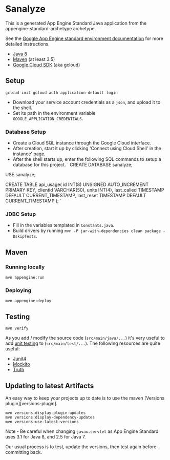 # Sanalyze

This is a generated App Engine Standard Java application from the appengine-standard-archetype archetype.

See the [Google App Engine standard environment documentation][ae-docs] for more
detailed instructions.

[ae-docs]: https://cloud.google.com/appengine/docs/java/


* [Java 8](http://www.oracle.com/technetwork/java/javase/downloads/index.html)
* [Maven](https://maven.apache.org/download.cgi) (at least 3.5)
* [Google Cloud SDK](https://cloud.google.com/sdk/) (aka gcloud)

## Setup

`
gcloud init
gcloud auth application-default login
`
- Download your service account credentials as a `json`, and upload it to the shell.
- Set its path in the environment variable `GOOGLE_APPLICATION_CREDENTIALS`.

### Database Setup

- Create a Cloud SQL instance through the Google Cloud interface.
- After creation, start it up by clicking 'Connect using Cloud Shell' in the instance' page.
- After the shell starts up, enter the following SQL commands to setup a database for this project.
`
CREATE DATABASE sanalyze;

USE sanalyze;

CREATE TABLE api_usage(
    id INT(8) UNSIGNED AUTO_INCREMENT PRIMARY KEY,
    clientid VARCHAR(50), 
    units INT(4),
    last_called TIMESTAMP DEFAULT CURRENT_TIMESTAMP,
    last_reset TIMESTAMP DEFAULT CURRENT_TIMESTAMP
);
`

### JDBC Setup

- Fill in the variables templated in `Constants.java`.
- Build drivers by running `mvn -P jar-with-dependencies clean package -DskipTests`.

## Maven
### Running locally

    mvn appengine:run

### Deploying

    mvn appengine:deploy

## Testing

    mvn verify

As you add / modify the source code (`src/main/java/...`) it's very useful to add
[unit testing](https://cloud.google.com/appengine/docs/java/tools/localunittesting)
to (`src/main/test/...`).  The following resources are quite useful:

* [Junit4](http://junit.org/junit4/)
* [Mockito](http://mockito.org/)
* [Truth](http://google.github.io/truth/)

## Updating to latest Artifacts

An easy way to keep your projects up to date is to use the maven [Versions plugin][versions-plugin].

    mvn versions:display-plugin-updates
    mvn versions:display-dependency-updates
    mvn versions:use-latest-versions

Note - Be careful when changing `javax.servlet` as App Engine Standard uses 3.1 for Java 8, and 2.5
for Java 7.

Our usual process is to test, update the versions, then test again before committing back.

[plugin]: http://www.mojohaus.org/versions-maven-plugin/
